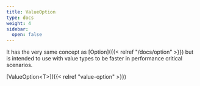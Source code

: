 ```yaml
---
title: ValueOption
type: docs
weight: 4
sidebar:
  open: false
---
```


It has the very same concept as [Option]({{< relref "/docs/option" >}}) but is intended to use with value types to be faster in performance critical scenarios.

[ValueOption&lt;T&gt;]({{< relref "value-option" >}})
